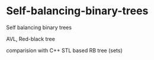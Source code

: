 # Self-balancing-binary-trees

Self balancing binary trees

AVL, Red-black tree

comparision with C++ STL based RB tree (sets)
